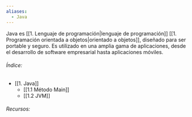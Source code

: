 ```yaml
---
aliases:
  - Java
---
```

Java es [[1. Lenguaje de programación|lenguaje de programación]] [[1. Programación orientada a objetos|orientado a objetos]], diseñado para ser portable y seguro. Es utilizado en una amplia gama de aplicaciones, desde el desarrollo de software empresarial hasta aplicaciones móviles. 

###### Índice:

- [[1. Java]]
	- [[1.1 Método Main]]
	- [[1.2 JVM]]
###### Recursos:
